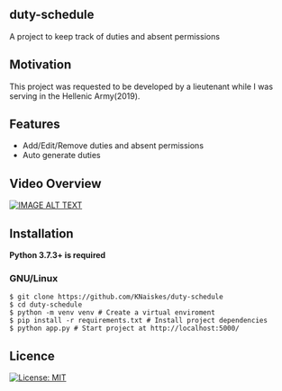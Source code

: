 ## duty-schedule
A project to keep track of duties and absent permissions

## Motivation
This project was requested to be developed by a lieutenant while I was serving in the Hellenic Army(2019).

## Features
* Add/Edit/Remove duties and absent permissions
* Auto generate duties

## Video Overview
[![IMAGE ALT TEXT](https://img.youtube.com/vi/mkE0oDfs_4k/0.jpg)](https://www.youtube.com/watch?v=mkE0oDfs_4k&list=PLiwVPqdcupKGgVf3y-sGjhqU_enCptK0D&index=2&t=0s)

## Installation
**Python 3.7.3+ is required**

### GNU/Linux

```
$ git clone https://github.com/KNaiskes/duty-schedule
$ cd duty-schedule
$ python -m venv venv # Create a virtual enviroment
$ pip install -r requirements.txt # Install project dependencies
$ python app.py # Start project at http://localhost:5000/
```
## Licence 
[![License: MIT](https://img.shields.io/badge/License-MIT-green.svg)](https://opensource.org/licenses/MIT)

